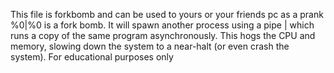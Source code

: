 This file is forkbomb and can be used to yours or your friends pc as a prank
%0|%0 is a fork bomb. It will spawn another process using a pipe | which runs a copy of the same program asynchronously. This hogs the CPU and memory, slowing down the system to a near-halt (or even crash the system).
For educational purposes only
